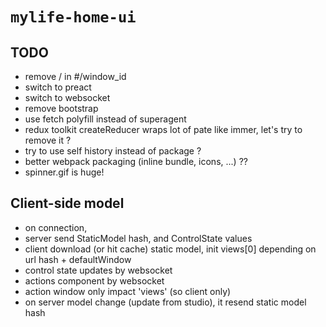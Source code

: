 # `mylife-home-ui`

## TODO
 - remove / in #/window_id
 - switch to preact
 - switch to websocket
 - remove bootstrap
 - use fetch polyfill instead of superagent
 - redux toolkit createReducer wraps lot of pate like immer, let's try to remove it ?
 - try to use self history instead of package ?
 - better webpack packaging (inline bundle, icons, ...) ??
 - spinner.gif is huge!

## Client-side model
  
 - on connection, 
  - server send StaticModel hash, and ControlState values
  - client download (or hit cache) static model, init views[0] depending on url hash + defaultWindow
 - control state updates by websocket
 - actions component by websocket
 - action window only impact 'views' (so client only)
 - on server model change (update from studio), it resend static model hash
